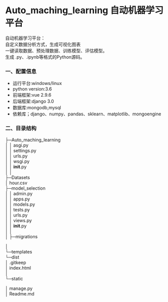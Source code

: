 # Auto_maching_learning 自动机器学习平台
自动机器学习平台：     
自定义数据分析方式，生成可视化图表    
一键读取数据、预处理数据、训练模型、评估模型。    
生成 .py、.ipynb等格式的Python源码。


### 一、配置信息
* 运行平台:windows/linux
* python version:3.6
* 前端框架:vue 2.9.6
* 后端框架:django 3.0
* 数据库:mongodb,mysql
* 依赖库；django、numpy、pandas、sklearn、matplotlib、mongoengine

### 二、目录结构

├─Auto_maching_learning    
│  │  asgi.py    
│  │  settings.py    
│  │  urls.py    
│  │  wsgi.py    
│  │  __init__.py    
│  │  
├─Datasets    
│      hour.csv    
├─model_selection    
│  │  admin.py    
│  │  apps.py    
│  │  models.py    
│  │  tests.py    
│  │  urls.py    
│  │  views.py    
│  │  __init__.py    
│  │  
│  ├─migrations    
    
│              
└─templates    
    └─dist    
        │  .gitkeep    
        │  index.html    
        │      
        └─static    
            
│  manage.py    
│  Readme.md    

           
